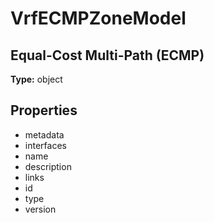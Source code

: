 # VrfECMPZoneModel

## Equal-Cost Multi-Path (ECMP)

**Type:** object

## Properties
* metadata
* interfaces
* name
* description
* links
* id
* type
* version
